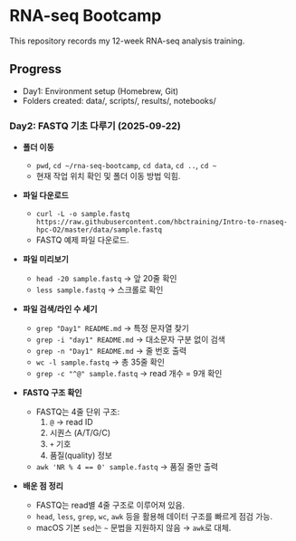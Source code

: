 # RNA-seq Bootcamp

This repository records my 12-week RNA-seq analysis training.

## Progress
- Day1: Environment setup (Homebrew, Git)
- Folders created: data/, scripts/, results/, notebooks/

### Day2: FASTQ 기초 다루기 (2025-09-22)  
- **폴더 이동**  
  - `pwd`, `cd ~/rna-seq-bootcamp`, `cd data`, `cd ..`, `cd ~`  
  - 현재 작업 위치 확인 및 폴더 이동 방법 익힘.  

- **파일 다운로드**  
  - `curl -L -o sample.fastq https://raw.githubusercontent.com/hbctraining/Intro-to-rnaseq-hpc-O2/master/data/sample.fastq`  
  - FASTQ 예제 파일 다운로드.  

- **파일 미리보기**  
  - `head -20 sample.fastq` → 앞 20줄 확인  
  - `less sample.fastq` → 스크롤로 확인  

- **파일 검색/라인 수 세기**  
  - `grep "Day1" README.md` → 특정 문자열 찾기  
  - `grep -i "day1" README.md` → 대소문자 구분 없이 검색  
  - `grep -n "Day1" README.md` → 줄 번호 출력  
  - `wc -l sample.fastq` → 총 35줄 확인  
  - `grep -c "^@" sample.fastq` → read 개수 = 9개 확인  

- **FASTQ 구조 확인**  
  - FASTQ는 4줄 단위 구조:  
    1. `@` → read ID  
    2. 시퀀스 (A/T/G/C)  
    3. `+` 기호  
    4. 품질(quality) 정보  
  - `awk 'NR % 4 == 0' sample.fastq` → 품질 줄만 출력  

- **배운 점 정리**  
  - FASTQ는 read별 4줄 구조로 이루어져 있음.  
  - `head`, `less`, `grep`, `wc`, `awk` 등을 활용해 데이터 구조를 빠르게 점검 가능.  
  - macOS 기본 `sed`는 `~` 문법을 지원하지 않음 → `awk`로 대체.  
